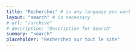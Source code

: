 ```yaml
---
title: "Recherchez" # in any language you want
layout: "search" # is necessary
# url: "/archive"
# description: "Description for Search"
summary: "search"
placeholder: "Recherchez sur tout le site"
---
```

